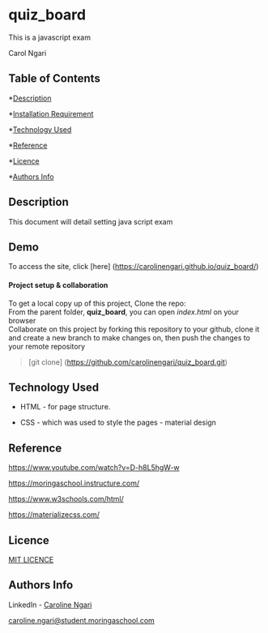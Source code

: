 # quiz_board

This is a javascript exam

Carol Ngari


## Table of Contents

*[Description](#Description)


*[Installation Requirement](#Installation)


*[Technology Used](#Technology-Used)


*[Reference](#Reference)


*[Licence](#Licence)


*[Authors Info](#Authors-Info)


## Description
This document will detail setting java script exam 


## Demo

To access the site, click [here] (https://carolinengari.github.io/quiz_board/)


#### **Project setup & collaboration**

To get a local copy up of this project, Clone the repo: <br>
From the parent folder, **quiz_board**, you can open *index.html* on your browser <br>
Collaborate on this project by forking this repository to your github, clone it and create a new branch to make changes on, then push the changes to your remote repository <br>
>[git clone] (https://github.com/carolinengari/quiz_board.git)


## Technology Used
* HTML - for page structure.

* CSS - which was used to style the pages - material design

## Reference
https://www.youtube.com/watch?v=D-h8L5hgW-w

https://moringaschool.instructure.com/

https://www.w3schools.com/html/

https://materializecss.com/


## Licence

[MIT LICENCE](https://github.com/carolinengari/mit-license)


## Authors Info
LinkedIn - [Caroline Ngari](https://www.linkedin.com/in/caroline-ngari-450459125/)

caroline.ngari@student.moringaschool.com
